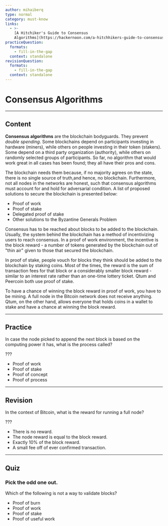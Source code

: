 ```yaml
---
author: mihaiberq
type: normal
category: must-know
links:
  - >-
    [A Hitchiker's Guide to Consensus
    Algorithms](https://hackernoon.com/a-hitchhikers-guide-to-consensus-algorithms-d81aae3eb0e3){article}
practiceQuestion:
  formats:
    - fill-in-the-gap
  context: standalone
revisionQuestion:
  formats:
    - fill-in-the-gap
  context: standalone
---
```


# Consensus Algorithms


---

## Content

**Consensus algorithms** are the blockchain bodyguards. They prevent *double spending*. Some blockchains depend on participants investing in hardware (miners), while others on people investing in their token (stakers). Some depend on a third party organization (authority), while others on randomly selected groups of participants. So far, no algorithm that would work great in all cases has been found; they all have their pros and cons.

The blockchain needs them because, if no majority agrees on the state, there is no single source of truth,and hence, no blockchain. Furthermore, not all nodes in the networks are honest, such that consensus algorithms must account for and hold for adversarial condition. A list of proposed solutions to secure the blockchain is presented below:

- Proof of work
- Proof of stake
- Delegated proof of stake
- Other solutions to the Byzantine Generals Problem
             	

Consensus has to be reached about blocks to be added to the blockchain. Usually, the system behind the blockchain has a method of incentivizing users to reach consensus. In a proof of work environment, the incentive is the block reward - a number of tokens generated by the blockchain out of "thin air" given to those that secured the blockchain.

In proof of stake, people vouch for blocks they think should be added to the blockchain by staking coins. Most of the times, the reward is the sum of transaction fees for that block or a considerably smaller block reward - similar to an interest rate rather than an one-time lottery ticket. Qtum and Peercoin both use proof of stake.

To have a chance of winning the block reward in proof of work, you have to be mining. A full node in the Bitcoin network does not receive anything. Qtum, on the other hand, allows everyone that holds coins in a wallet to stake and have a chance at winning the block reward.


---

## Practice

In case the node picked to append the next block is based on the computing power it has, what is the process called?

???

- Proof of work
- Proof of stake
- Proof of concept
- Proof of process


---

## Revision

In the context of Bitcoin, what is the reward for running a full node?

???

- There is no reward.
- The node reward is equal to the block reward.
- Exactly 10% of the block reward.
- A small fee off of ever confirmed transaction.


---

## Quiz

### Pick the odd one out.


Which of the following is not a way to validate blocks?

- Proof of burn
- Proof of work
- Proof of stake
- Proof of useful work
